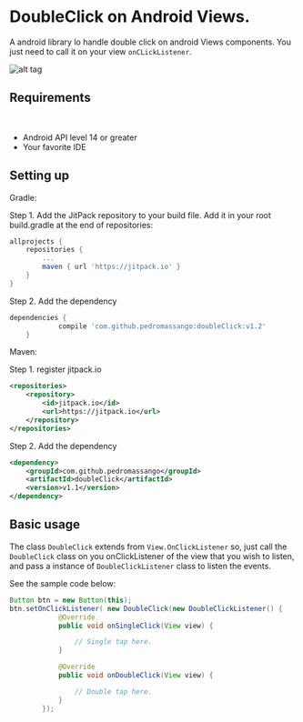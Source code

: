 # DoubleClick on Android Views.
A android library lo handle double click on android Views components. You just need to call it on your view `onCLickListener`.

![alt tag](http://chevronscode.com/media/images/android_press_again_to_exit.jpg)

## Requirements
​
- Android API level 14 or greater
- Your favorite IDE

## Setting up

Gradle:

Step 1. Add the JitPack repository to your build file.
Add it in your root build.gradle at the end of repositories:
```groovy
allprojects {
	repositories {
		...
		maven { url 'https://jitpack.io' }
	}
}
```

Step 2. Add the dependency
```groovy
dependencies {
	        compile 'com.github.pedromassango:doubleClick:v1.2'
	}
```

Maven:

Step 1. register jitpack.io
```xml
<repositories>
	<repository>
	    <id>jitpack.io</id>
	    <url>https://jitpack.io</url>
	</repository>
</repositories>
```

Step 2. Add the dependency

```xml
<dependency>
    <groupId>com.github.pedromassango</groupId>
    <artifactId>doubleClick</artifactId>
    <version>v1.1</version>
</dependency>
```


## Basic usage

The class `DoubleClick` extends from `View.OnClickListener` so, just call the `DoubleClick` class on you onClickListener 
of the view that you wish to listen, and pass a instance of `DoubleClickListener` class to listen the events.

See the sample code below:
```java
Button btn = new Button(this);
btn.setOnClickListener( new DoubleClick(new DoubleClickListener() {
            @Override
            public void onSingleClick(View view) {

                // Single tap here.
            }

            @Override
            public void onDoubleClick(View view) {

                // Double tap here.
            }
        });
```

